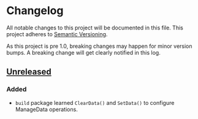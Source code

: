 # Changelog

All notable changes to this project will be documented in this
file.  This project adheres to [Semantic Versioning](http://semver.org/).

As this project is pre 1.0, breaking changes may happen for minor version
bumps.  A breaking change will get clearly notified in this log.

## [Unreleased]

### Added

- `build` package learned `ClearData()` and `SetData()` to configure ManageData operations.


[Unreleased]: https://github.com/stellar/go-stellar-base/compare/df92a863a...master

